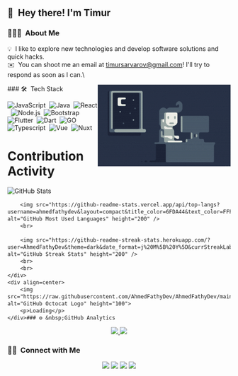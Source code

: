 
## 👋 &nbsp;Hey there! I'm Timur

### 👨🏻‍💻 &nbsp;About Me

💡 &nbsp;I like to explore new technologies and develop software solutions and quick hacks.\
✉️ &nbsp;You can shoot me an email at timursarvarov@gmail.com! I'll try to respond as soon as I can.\
  <div align=space-between>

<img alt="Night Coding" src="https://raw.githubusercontent.com/AVS1508/AVS1508/master/assets/Night-Coding.gif" align="right"/>
  <div>
    ### 🛠 &nbsp;Tech Stack

![JavaScript](https://img.shields.io/badge/-JavaScript-05122A?style=flat&logo=javascript)&nbsp;
![Java](https://img.shields.io/badge/-Java-05122A?style=flat&logo=Java&logoColor=FFA518)&nbsp;
![React](https://img.shields.io/badge/-React-05122A?style=flat&logo=react)&nbsp;
![Node.js](https://img.shields.io/badge/-Node.js-05122A?style=flat&logo=node.js)&nbsp;
![Bootstrap](https://img.shields.io/badge/-Bootstrap-05122A?style=flat&logo=bootstrap&logoColor=563D7C)&nbsp;
![Flutter](https://img.shields.io/badge/-Flutter-05122A?style=flat&logo=Flutter)&nbsp;
![Dart](https://img.shields.io/badge/-Dart-05122A?style=flat&logo=Dart)&nbsp;
![GO](https://img.shields.io/badge/-GO-05122A?style=flat&logo=GO)&nbsp;
![Typescript](https://img.shields.io/badge/-Typescript-05122A?style=flat&logo=Typescript)&nbsp;
![Vue](https://img.shields.io/badge/-Vue.js-05122A?style=flat&logo=Vue.js)&nbsp;
![Nuxt](https://img.shields.io/badge/-Nuxt.js-05122A?style=flat&logo=nuxtdotjs)&nbsp;

  </div>
  </div

  <div align=center>
        <h1>Contribution Activity</h1>
        <img src="https://github-readme-stats.vercel.app/api?username=ahmedfathydev&title_color=6FDA44&text_color=FFFFFF&show_icons=true&icon_color=6FDA44&include_all_commits=true&count_private=true&theme=dark" alt="GitHub Stats" height="200" />
        <br>
        
        <img src="https://github-readme-stats.vercel.app/api/top-langs?username=ahmedfathydev&layout=compact&title_color=6FDA44&text_color=FFFFFF&theme=dark" alt="GitHub Most Used Languages" height="200" />
        <br>
       
        <img src="https://github-readme-streak-stats.herokuapp.com/?user=AhmedFathyDev&theme=dark&date_format=j%20M%5B%20Y%5D&currStreakLabel=6FDA44&fire=6FDA44&ring=6FDA44" alt="GitHub Streak Stats" height="200" />
        <br>
        <br>
    </div>
    <div align=center>
        <img src="https://raw.githubusercontent.com/AhmedFathyDev/AhmedFathyDev/main/GitHub.gif" alt="GitHub Octocat Logo" height="100">
        <p>Loading</p>
    </div>### ⚙️ &nbsp;GitHub Analytics

<p align="center">
<a href="https://github.com/timursarvarov">
  <img height="150em" src="https://github-readme-stats-eight-theta.vercel.app/api?username=timursarvarov&show_icons=true&theme=algolia&include_all_commits=true&count_private=true"/>
</a>
<a href="https://github.com/timursarvarov">
  <img height="150em" src="https://github-readme-stats-eight-theta.vercel.app/api/top-langs/?username=timursarvarov&count_private=true&theme=algolia&langs_count=10"/>
</a>
</p>



### 🤝🏻 &nbsp;Connect with Me

<p align="center">
<a href="https://linkedin.com/in/timursarvarov"><img src="https://img.shields.io/badge/-Sarvarov%20Timur---?style=flat&logo=LinkedIn&logoColor=white"/></a>
<a href="mailto:timursarvarov@gmail.com" target="_blank"><img src="https://img.shields.io/badge/-timursarvarov@gmail.com-D14836?style=flat&logo=Gmail&logoColor=white"/></a>
<a href="https://instagram.com/teamorecode"><img src="https://img.shields.io/badge/-@teamorecode---?style=flat&logo=Instagram&logoColor=white"/></a>
<a href="https://facebook.com/sarvarovtimur"><img src="https://img.shields.io/badge/-@sarvarovtimur---?style=flat&logo=Facebook&logoColor=white"/></a>
</p>
